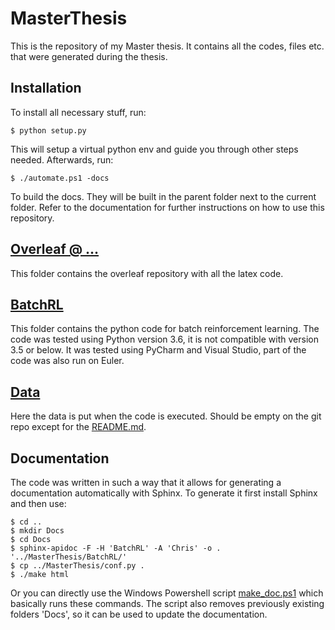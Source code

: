 # MasterThesis

This is the repository of my Master thesis. It contains all the codes, files etc.
that were generated during the thesis. 

## Installation

To install all necessary stuff, run:

```console
$ python setup.py
```

This will setup a virtual python env and guide you through
other steps needed. Afterwards, run:

```console
$ ./automate.ps1 -docs
```

To build the docs. They will be built in the parent folder
next to the current folder. Refer to the documentation
for further instructions on how to use this repository.

## [Overleaf @ ...](https://github.com/chbauman/Master-ThesisOverLeaf)

This folder contains the overleaf repository
with all the latex code.

## [BatchRL](BatchRL)

This folder contains the python code
for batch reinforcement learning. The code was tested using Python version 3.6,
it is not compatible with version 3.5 or below. It was tested using PyCharm and
Visual Studio, part of the code was also run on Euler.

## [Data](Data)

Here the data is put when the code is 
executed. Should be empty on the git repo
except for the [README.md](Data/README.md).

## Documentation

The code was written in such a way that it
allows for generating a documentation automatically with Sphinx.
To generate it first install Sphinx and then use:

```console
$ cd ..
$ mkdir Docs
$ cd Docs
$ sphinx-apidoc -F -H 'BatchRL' -A 'Chris' -o . '../MasterThesis/BatchRL/'
$ cp ../MasterThesis/conf.py .
$ ./make html
```

Or you can directly use the Windows Powershell script [make_doc.ps1](make_doc.ps1)
which basically runs these commands. The script also removes previously existing
folders 'Docs', so it can be used to update the documentation.
